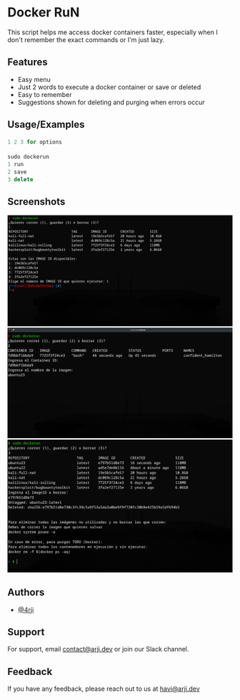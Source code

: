 
# Docker RuN

This script helps me access docker containers faster, especially when I don't remember the exact commands or I'm just lazy.

## Features

- Easy menu
- Just 2 words to execute a docker container or save or deleted
- Easy to remember
- Suggestions shown for deleting and purging when errors occur



## Usage/Examples

```javascript
1 2 3 for options

sudo dockerun
1 run
2 save
3 delete

```


## Screenshots

![App Screenshot](dockerun1.png)
![App Screenshot](dockerun2.png)
![App Screenshot](dockerun3.png)


## Authors

- [@4rji](https://www.github.com/4rji/)


## Support

For support, email contact@arji.dev or join our Slack channel.


## Feedback

If you have any feedback, please reach out to us at havi@arji.dev

